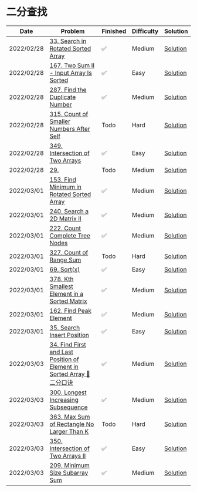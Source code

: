 # 二分查找
| Date       | Problem                                                                                                                                                      | Finished | Difficulty | Solution                                    |
|------------|--------------------------------------------------------------------------------------------------------------------------------------------------------------|----------|------------|---------------------------------------------|
| 2022/02/28 | [33. Search in Rotated Sorted Array](https://leetcode.com/problems/search-in-rotated-sorted-array/)                                                          | ✅        | Medium     | [Solution](./src/bs/Search.java)            |
| 2022/02/28 | [167. Two Sum II - Input Array Is Sorted](https://leetcode.com/problems/two-sum-ii-input-array-is-sorted/)                                                   | ✅        | Easy       | [Solution](./src/bs/TwoSum.java)            |
| 2022/02/28 | [287. Find the Duplicate Number](https://leetcode.com/problems/find-the-duplicate-number/)                                                                   | ✅        | Medium     | [Solution](./src/bs/FindDuplicate.java)     |
| 2022/02/28 | [315. Count of Smaller Numbers After Self](https://leetcode.com/problems/count-of-smaller-numbers-after-self/)                                               | Todo     | Hard       | [Solution](./src/bs/CountSmaller.java)      |
| 2022/02/28 | [349. Intersection of Two Arrays](https://leetcode.com/problems/intersection-of-two-arrays/)                                                                 | ✅        | Easy       | [Solution](./src/bs/Intersection.java)      |
| 2022/02/28 | [29.](https://leetcode.com/problems/longest-palindromic-substring/)                                                                                          | Todo     | Medium     | [Solution](./src/bs/LongestPalindrome.java) |
| 2022/03/01 | [153. Find Minimum in Rotated Sorted Array](https://leetcode.com/problems/find-minimum-in-rotated-sorted-array/)                                             | ✅        | Medium     | [Solution](./src/bs/FindMin.java)           |
| 2022/03/01 | [240. Search a 2D Matrix II](https://leetcode.com/problems/search-a-2d-matrix-ii/)                                                                           | ✅        | Medium     | [Solution](./src/bs/SearchMatrix.java)      |
| 2022/03/01 | [222. Count Complete Tree Nodes](https://leetcode.com/problems/count-complete-tree-nodes/)                                                                   | ✅        | Medium     | [Solution](./src/bs/CountNodes.java)        |
| 2022/03/01 | [327. Count of Range Sum](https://leetcode.com/problems/count-of-range-sum/)                                                                                 | Todo     | Hard       | [Solution](./src/bs/CountRangeSum.java)     |
| 2022/03/01 | [69. Sqrt(x)](https://leetcode.com/problems/sqrtx/)                                                                                                          | ✅        | Easy       | [Solution](./src/bs/MySqrt.java)            |
| 2022/03/01 | [378. Kth Smallest Element in a Sorted Matrix](https://leetcode.com/problems/kth-smallest-element-in-a-sorted-matrix/)                                       | ✅        | Medium     | [Solution](./src/bs/KthSmallest.java)       |
| 2022/03/01 | [162. Find Peak Element](https://leetcode.com/problems/find-peak-element/)                                                                                   | ✅        | Medium     | [Solution](./src/bs/FindPeakElement.java)   |
| 2022/03/01 | [35. Search Insert Position](https://leetcode.com/problems/search-insert-position/)                                                                          | ✅        | Easy       | [Solution](./src/bs/SearchInsert.java)      |
| 2022/03/03 | [34. Find First and Last Position of Element in Sorted Array 🐶二分口诀](https://leetcode.com/problems/find-first-and-last-position-of-element-in-sorted-array/) | ✅        | Medium     | [Solution](./src/bs/SearchRange.java)       |
| 2022/03/03 | [300. Longest Increasing Subsequence](https://leetcode.com/problems/longest-increasing-subsequence/)                                                         | ✅        | Medium     | [Solution](./src/bs/LengthOfLIS.java)       |
| 2022/03/03 | [363. Max Sum of Rectangle No Larger Than K](https://leetcode.com/problems/max-sum-of-rectangle-no-larger-than-k/)                                           | Todo     | Hard       | [Solution](./src/bs/MaxSumSubmatrix.java)   |
| 2022/03/03 | [350. Intersection of Two Arrays II](https://leetcode.com/problems/intersection-of-two-arrays-ii/)                                                           | ✅        | Easy       | [Solution](./src/bs/Intersect.java)         |
| 2022/03/03 | [209. Minimum Size Subarray Sum](https://leetcode.com/problems/minimum-size-subarray-sum/)                                                                   | ✅        | Medium     | [Solution](./src/bs/MinSubArrayLen.java)    |
